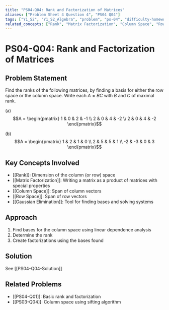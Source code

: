 ```yaml
---
title: "PS04-Q04: Rank and Factorization of Matrices"
aliases: ["Problem Sheet 4 Question 4", "PS04 Q04"]
tags: ["Y1_S2", "Y1_S2_Algebra", "problem", "ps-04", "difficulty-homework"]
related_concepts: ["Rank", "Matrix Factorization", "Column Space", "Row Space", "Linear Independence"]
---
```


# PS04-Q04: Rank and Factorization of Matrices

## Problem Statement

Find the ranks of the following matrices, by finding a basis for either the row space or the column space. Write each $A = BC$ with $B$ and $C$ of maximal rank.

(a) $$A = \begin{pmatrix}
1 & 0 & 2 & -1 \\
2 & 0 & 4 & -2 \\
2 & 0 & 4 & -2
\end{pmatrix}$$

(b) $$A = \begin{pmatrix}
1 & 2 & 1 & 0 \\
2 & 5 & 5 & 1 \\
-2 & -3 & 0 & 3
\end{pmatrix}$$

## Key Concepts Involved

- [[Rank]]: Dimension of the column (or row) space
- [[Matrix Factorization]]: Writing a matrix as a product of matrices with special properties
- [[Column Space]]: Span of column vectors
- [[Row Space]]: Span of row vectors
- [[Gaussian Elimination]]: Tool for finding bases and solving systems

## Approach

1. Find bases for the column space using linear dependence analysis
2. Determine the rank
3. Create factorizations using the bases found

## Solution

See [[PS04-Q04-Solution]]

## Related Problems
- [[PS04-Q01]]: Basic rank and factorization
- [[PS03-Q04]]: Column space using sifting algorithm
